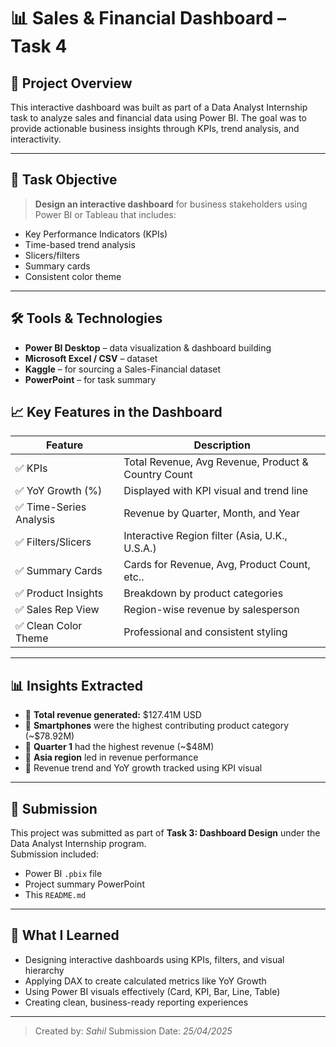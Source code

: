 # 📊 Sales & Financial Dashboard – Task 4

## 🎯 Project Overview

This interactive dashboard was built as part of a Data Analyst Internship task to analyze sales and financial data using Power BI. The goal was to provide actionable business insights through KPIs, trend analysis, and interactivity.

---

## 📌 Task Objective

> **Design an interactive dashboard** for business stakeholders using Power BI or Tableau that includes:
- Key Performance Indicators (KPIs)
- Time-based trend analysis
- Slicers/filters
- Summary cards
- Consistent color theme

---

## 🛠 Tools & Technologies

- **Power BI Desktop** – data visualization & dashboard building
- **Microsoft Excel / CSV** – dataset
- **Kaggle** – for sourcing a Sales-Financial dataset
- **PowerPoint** – for task summary

## 📈 Key Features in the Dashboard

| Feature                     | Description                                           |
|----------------------------|-------------------------------------------------------|
| ✅ KPIs                    | Total Revenue, Avg Revenue, Product & Country Count   |
| ✅ YoY Growth (%)          | Displayed with KPI visual and trend line              |
| ✅ Time-Series Analysis     | Revenue by Quarter, Month, and Year                   |
| ✅ Filters/Slicers         | Interactive Region filter (Asia, U.K., U.S.A.)        |
| ✅ Summary Cards           | Cards for Revenue, Avg, Product Count, etc..           |
| ✅ Product Insights        | Breakdown by product categories                       |
| ✅ Sales Rep View          | Region-wise revenue by salesperson                    |
| ✅ Clean Color Theme       | Professional and consistent styling                   |

---


## 📊 Insights Extracted

- 📌 **Total revenue generated:** $127.41M USD  
- 📌 **Smartphones** were the highest contributing product category (~$78.92M)  
- 📌 **Quarter 1** had the highest revenue (~$48M)  
- 📌 **Asia region** led in revenue performance  
- 📌 Revenue trend and YoY growth tracked using KPI visual

---


## 🔗 Submission

This project was submitted as part of **Task 3: Dashboard Design** under the Data Analyst Internship program.  
Submission included:
- Power BI `.pbix` file
- Project summary PowerPoint
- This `README.md`

---


## 🙌 What I Learned

- Designing interactive dashboards using KPIs, filters, and visual hierarchy
- Applying DAX to create calculated metrics like YoY Growth
- Using Power BI visuals effectively (Card, KPI, Bar, Line, Table)
- Creating clean, business-ready reporting experiences

---
> Created by: *Sahil*
> Submission Date: *25/04/2025*

